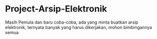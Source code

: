 # Project-Arsip-Elektronik
Masih Pemula dan baru coba-coba, ada yang minta buatkan arsip elektronik, ternyata banyak yang harus dikerjakan, mohon bimbingannya semua
